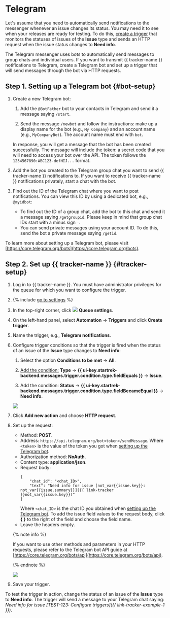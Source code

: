 # Telegram

Let's assume that you need to automatically send notifications to the messenger whenever an issue changes its status. You may need it to see when your releases are ready for testing. To do this, [create a trigger](user/trigger.md) that monitors the statuses of issues of the **Issue** type and sends an HTTP request when the issue status changes to **Need info**.

The Telegram messenger uses bots to automatically send messages to group chats and individual users. If you want to transmit {{ tracker-name }} notifications to Telegram, create a Telegram bot and set up a trigger that will send messages through the bot via HTTP requests.

## Step 1. Setting up a Telegram bot {#bot-setup}

1. Create a new Telegram bot:

   1. Add the `@BotFather` bot to your contacts in Telegram and send it a message saying `/start`.

   1. Send the message `/newbot` and follow the instructions: make up a display name for the bot (e.g., `My Company`) and an account name (e.g., `MyCompanyBot`). The account name must end with `bot`.

   In response, you will get a message that the bot has been created successfully. The message will include the token: a secret code that you will need to access your bot over the API. The token follows the `1234567890:ABC123-defHIJ...` format.

1. Add the bot you created to the Telegram group chat you want to send {{ tracker-name }} notifications to.
   If you want to receive {{ tracker-name }} notifications privately, start a chat with the bot.

1. Find out the ID of the Telegram chat where you want to post notifications. You can view this ID by using a dedicated bot, e.g., `@myidbot`:
   - To find out the ID of a group chat, add the bot to this chat and send it a message saying `/getgroupid`. Please keep in mind that group chat IDs start with a minus sign `-`.
   - You can send private messages using your account ID. To do this, send the bot a private message saying `/getid`.


To learn more about setting up a Telegram bot, please visit [https://core.telegram.org/bots](https://core.telegram.org/bots).

## Step 2. Set up {{ tracker-name }} {#tracker-setup}

1. Log in to {{ tracker-name }}. You must have administrator privileges for the queue for which you want to configure the trigger.

1. {% include [go to settings](../_includes/tracker/transition-page.md) %}

1. In the top-right corner, click ![](../_assets/tracker/svg/queue-settings.svg) **Queue settings**.

1. On the left-hand panel, select **Automation** → **Triggers** and click **Create trigger**.

1. Name the trigger, e.g., **Telegram notifications**.

1. Configure trigger conditions so that the trigger is fired when the status of an issue of the **Issue** type changes to **Need info**:

   1. Select the option **Conditions to be met** → **All**.

   1. [Add the condition:](./user/set-condition.md) **Type** → **{{ ui-key.startrek-backend.messages.trigger.condition.type.fieldEquals }}** → **Issue**.

   1. Add the condition: **Status** → **{{ ui-key.startrek-backend.messages.trigger.condition.type.fieldBecameEqual }}** → **Need info**.

   ![](../_assets/tracker/telegram-trigger-example.png)

1. Click **Add new action** and choose **HTTP request**.

1. Set up the request:
   - Method: **POST**.
   - Address: `https://api.telegram.org/bot<token>/sendMessage`.
      Where `<token>` is the value of the token you got when [setting up the Telegram bot](#bot-setup).
   - Authorization method: **NoAuth**.
   - Content type: **application/json**.
   - Request body:
      ```
      {
          "chat_id": "<chat_ID>",
          "text": "Need info for issue [not_var{{issue.key}}: not_var{{issue.summary}}]({{ link-tracker }}not_var{{issue.key}})"
      }
      ```
      Where `<chat_ID>` is the chat ID you obtained when [setting up the Telegram bot](#bot-setup).
      To add the issue field values to the request body, click **{ }** to the right of the field and choose the field name.
   - Leave the headers empty.

   {% note info %}

   If you want to use other methods and parameters in your HTTP requests, please refer to the Telegram bot API guide at [https://core.telegram.org/bots/api](https://core.telegram.org/bots/api).

   {% endnote %}

   ![](../_assets/tracker/telegram-trigger-request.png)

1. Save your trigger.

To test the trigger in action, change the status of an issue of the **Issue** type to **Need info**. The trigger will send a message to your Telegram chat saying: _Need info for issue [TEST-123: Configure triggers]({{ link-tracker-example-1 }})_.
